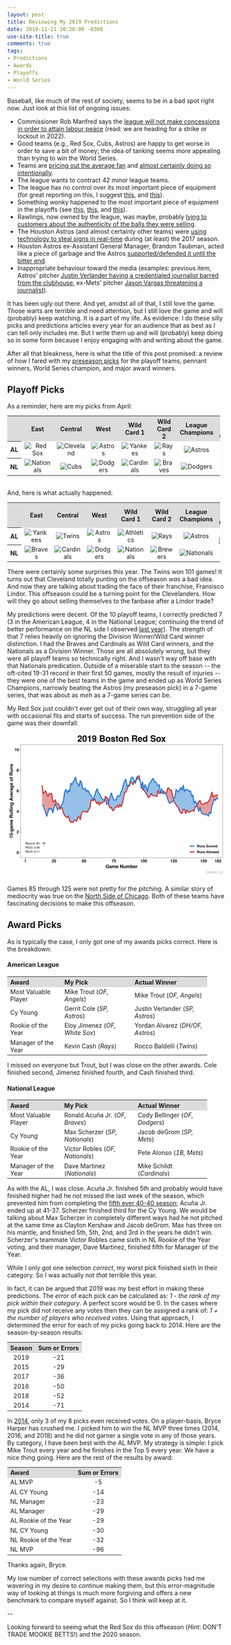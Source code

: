 ```yaml
---
layout: post
title: Reviewing My 2019 Predictions
date: 2019-11-21 20:20:00 -0300
use-site-title: true
comments: true
tags:
- Predictions
- Awards
- Playoffs
- World Series
---
```


Baseball, like much of the rest of society, seems to be in a bad spot right now. Just look at this list of ongoing issues:

- Commissioner Rob Manfred says the <a href = "https://mlb.nbcsports.com/2019/11/20/rob-manfred-tells-mlbpa-there-will-be-no-economic-concessions-for-labor-peace/" target = "_blank">league will not make concessions in order to attain labour peace</a> (read: we are heading for a strike or lockout in 2022).
- Good teams (e.g., Red Sox, Cubs, Astros) are happy to get worse in order to save a bit of money; the idea of tanking seems more appealing than trying to win the World Series. 
- Teams are <a href = "https://www.baseballprospectus.com/news/article/55118/moonshot-rising-ticket-prices-explain-mlbs-attendance-problems/" target = "_blank">pricing out the average fan</a> and <a href = "https://deadspin.com/mlbs-empty-seats-arent-the-problem-theyre-part-of-the-1838701704" target = "_blank">almost certainly doing so intentionally</a>.
- The league wants to contract 42 minor league teams.
- The league has no control over its most important piece of equipment (for great reporting on this, I suggest <a href = "https://www.baseballprospectus.com/news/article/48260/moonshot-the-baseball-is-juiced-again/" target = "_blank">this</a>, and <a href = "https://theathletic.com/1044790/2019/06/25/yes-the-baseball-is-different-again-an-astrophysicist-examines-this-years-baseballs-and-breaks-down-the-changes/" target = "_blank">this</a>).
- Something wonky happened to the most important piece of equipment in the playoffs (see <a href = "https://www.baseballprospectus.com/news/article/54306/moonshot-the-rocket-ball-has-disappeared-in-october/" target = "_blank">this</a>, <a href = "https://www.baseballprospectus.com/news/article/54769/moonshot-baseball-isnt-rejuiced-just-inconsistent/" target = "_blank">this</a>, and <a href = "https://theathletic.com/1356835/2019/11/13/the-search-for-answers-about-the-2019-postseason-baseball/" target = "_blank">this</a>).
- Rawlings, now owned by the league, was maybe, probably <a href = "https://theathletic.com/1371400/2019/11/13/did-rawlings-mislead-consumers-by-selling-older-commercial-baseballs-as-2019-postseason-balls/" target = "_blank">lying to customers about the authenticity of the balls they were selling</a>.
- The Houston Astros (and almost certainly other teams) were <a href = "https://theathletic.com/1363451/2019/11/12/the-astros-stole-signs-electronically-in-2017-part-of-a-much-broader-issue-for-major-league-baseball/" target = "_blank">using technology to steal signs in real-time</a> during (at least) the 2017 season.
- Houston Astros ex-Assistant General Manager, Brandon Taubman, acted like a piece of garbage and the Astros <a href = "https://theathletic.com/1317907/2019/10/25/taubman-saga-exposes-longstanding-questions-about-the-astros-culture-under-jim-crane-and-jeff-luhnow/" target = "_blank">supported/defended it until the bitter end</a>.
- Inappropriate behaviour toward the media (examples: previous item, Astros' pitcher <a href = "https://deadspin.com/the-reason-justin-verlander-had-a-reporter-barred-from-1837578082" target = "_blank">Justin Verlander having a credentialed journalist barred from the clubhouse</a>, ex-Mets' pitcher <a href = "https://www.theguardian.com/sport/2019/jun/23/new-york-mets-jason-vargas-threatens-reporter-mickey-callaway" target = "_blank">Jason Vargas threatening a journalist</a>).

It has been ugly out there. And yet, amidst all of that, I still love the game. Those warts are terrible and need attention, but I still love the game and will (probably) keep watching. It is a part of my life. As evidence: I do these silly picks and predictions articles every year for an audience that as best as I can tell only includes me. But I write them up and will (probably) keep doing so in some form because I enjoy engaging with and writing about the game. 

After all that bleakness, here is what the title of this post promised: a review of how I fared with my <a href = "https://www.cteeter.ca/blog/2019-04-02-picks-and-predictions-2019/" target = "_blank">preseason picks</a> for the playoff teams, pennant winners, World Series champion, and major award winners.

## Playoff Picks

As a reminder, here are my picks from April:

<table style="width:98%" align="center">
	<tr>
		<th style="text-align:center" bgcolor="gainsboro"> </th>
		<th style="text-align:center" bgcolor="gainsboro">East</th>
		<th style="text-align:center" bgcolor="gainsboro">Central</th>
		<th style="text-align:center" bgcolor="gainsboro">West</th>
		<th style="text-align:center" bgcolor="gainsboro">Wild Card 1</th>
		<th style="text-align:center" bgcolor="gainsboro">Wild Card 2</th>
		<th style="text-align:center" bgcolor="gainsboro">League Champions</th>
		<th style="text-align:center" bgcolor="gainsboro">World Series Champion</th>
	</tr>
	<tr>
		<th bgcolor="white">AL</th>
		<td style="text-align:center" bgcolor="white"><img src="{{site.url}}/img/MLB_logos/RedSox.png" alt="Red Sox" width="85%"></td>
		<td style="text-align:center" bgcolor="white"><img src="{{site.url}}/img/MLB_logos/Cleveland.png" alt="Cleveland" width="85%"></td>
		<td style="text-align:center" bgcolor="white"><img src="{{site.url}}/img/MLB_logos/Astros.png" alt="Astros" width="85%"></td>
		<td style="text-align:center" bgcolor="white"><img src="{{site.url}}/img/MLB_logos/Yankees.png" alt="Yankees" width="85%"></td>
		<td style="text-align:center" bgcolor="white"><img src="{{site.url}}/img/MLB_logos/Rays.png" alt="Rays" width="85%"></td>
		<td style="text-align:center" bgcolor="white"><img src="{{site.url}}/img/MLB_logos/Astros.png" alt="Astros" width="90%"></td>
		<td style="text-align:center" rowspan="2" bgcolor="white"><img src="{{site.url}}/img/MLB_logos/Astros.png" alt="Astros"></td>
	</tr>
	<tr>
		<th bgcolor="white">NL</th>
		<td style="text-align:center" bgcolor="white"><img src="{{site.url}}/img/MLB_logos/Nationals.png" alt="Nationals" width="85%"></td>
		<td style="text-align:center" bgcolor="white"><img src="{{site.url}}/img/MLB_logos/Cubs.png" alt="Cubs" width="85%"></td>
		<td style="text-align:center" bgcolor="white"><img src="{{site.url}}/img/MLB_logos/Dodgers.png" alt="Dodgers" width="85%"></td>
		<td style="text-align:center" bgcolor="white"><img src="{{site.url}}/img/MLB_logos/Cardinals.png" alt="Cardinals" width="85%"></td>
		<td style="text-align:center" bgcolor="white"><img src="{{site.url}}/img/MLB_logos/Braves.png" alt="Braves" width="85%"></td>
		<td style="text-align:center" bgcolor="white"><img src="{{site.url}}/img/MLB_logos/Dodgers.png" alt="Dodgers" width="90%"></td>
	</tr>
</table>

<br>
And, here is what actually happened:

<table style="width:98%" align="center">
	<tr>
		<th style="text-align:center" bgcolor="gainsboro"> </th>
		<th style="text-align:center" bgcolor="gainsboro">East</th>
		<th style="text-align:center" bgcolor="gainsboro">Central</th>
		<th style="text-align:center" bgcolor="gainsboro">West</th>
		<th style="text-align:center" bgcolor="gainsboro">Wild Card 1</th>
		<th style="text-align:center" bgcolor="gainsboro">Wild Card 2</th>
		<th style="text-align:center" bgcolor="gainsboro">League Champions</th>
		<th style="text-align:center" bgcolor="gainsboro">World Series Champion</th>
	</tr>
	<tr>
		<th bgcolor="white">AL</th>
		<td style="text-align:center" bgcolor="white"><img src="{{site.url}}/img/MLB_logos/Yankees.png" alt="Yankees" width="85%"></td>
		<td style="text-align:center" bgcolor="white"><img src="{{site.url}}/img/MLB_logos/Twins.png" alt="Twins" width="85%"></td>
		<td style="text-align:center" bgcolor="white"><img src="{{site.url}}/img/MLB_logos/Astros.png" alt="Astros" width="85%"></td>
		<td style="text-align:center" bgcolor="white"><img src="{{site.url}}/img/MLB_logos/Athletics.png" alt="Athletics" width="85%"></td>
		<td style="text-align:center" bgcolor="white"><img src="{{site.url}}/img/MLB_logos/Rays.png" alt="Rays" width="85%"></td>
		<td style="text-align:center" bgcolor="white"><img src="{{site.url}}/img/MLB_logos/Astros.png" alt="Astros" width="90%"></td>
		<td style="text-align:center" rowspan="2" bgcolor="white"><img src="{{site.url}}/img/MLB_logos/Nationals.png" alt="Nationals"></td>
	</tr>
	<tr>
		<th bgcolor="white">NL</th>
		<td style="text-align:center" bgcolor="white"><img src="{{site.url}}/img/MLB_logos/Braves.png" alt="Braves" width="85%"></td>
		<td style="text-align:center" bgcolor="white"><img src="{{site.url}}/img/MLB_logos/Cardinals.png" alt="Cardinals" width="85%"></td>
		<td style="text-align:center" bgcolor="white"><img src="{{site.url}}/img/MLB_logos/Dodgers.png" alt="Dodgers" width="85%"></td>
		<td style="text-align:center" bgcolor="white"><img src="{{site.url}}/img/MLB_logos/Nationals.png" alt="Nationals" width="85%"></td>
		<td style="text-align:center" bgcolor="white"><img src="{{site.url}}/img/MLB_logos/Brewers.png" alt="Brewers" width="85%"></td>
		<td style="text-align:center" bgcolor="white"><img src="{{site.url}}/img/MLB_logos/Nationals.png" alt="Nationals" width="90%"></td>
	</tr>
</table>

There were certainly some surprises this year. The Twins won 101 games! It turns out that Cleveland totally punting on the offseason *was* a bad idea. And now they are talking about trading the face of their franchise, Fransisco Lindor. This offseason could be a turning point for the Clevelanders. How will they go about selling themselves to the fanbase after a Lindor trade? 

My predictions were decent. Of the 10 playoff teams, I correctly predicted 7 (3 in the American League, 4 in the National League; continuing the trend of better performance on the NL side I observed <a href = "https://www.cteeter.ca/blog/2018-11-19-picks-and-predictions-2018-review/" target = "_blank">last year</a>). The strength of that 7 relies heavily on ignoring the Division Winner/Wild Card winner distinction. I had the Braves and Cardinals as Wild Card winners, and the Nationals as a Division Winner. Those are all absolutely wrong, but they were all playoff teams so technically right. And I wasn't way off base with that Nationals predication. Outside of a miserable start to the season -- the oft-cited 19-31 record in their first 50 games, mostly the result of injuries -- they were one of the best teams in the game and ended up as World Series Champions, narrowly beating the Astros (my preseason pick) in a 7-game series, that was about as *meh* as a 7-game series can be. 

My Red Sox just couldn't ever get out of their own way, struggling all year with occasional fits and starts of success. The run prevention side of the game was their downfall:

![Fig1_BOS_RSRA](/img/posts/20191121/PPreview2019_MLBsyncrony_2019_BOS.png)

Games 85 through 125 were not pretty for the pitching. A similar story of mediocrity was true on the <a href = "https://cjteeter.shinyapps.io/MLBTeamSynchrony/?_inputs_&league=%22Both%22&table_widelong=%22wide%22&division=%22All%22&main_tabs=%22RS%20and%20RA%20Plot%22&_values_&games=15&sl_max=50&curSeason=2019&launch=0&team=%22Chicago%20Cubs%22&season=%222019%22" target = "_blank">North Side of Chicago</a>. Both of these teams have fascinating decisions to make this offseason. 


## Award Picks

As is typically the case, I only got one of my awards picks correct. Here is the breakdown:

#### American League

<table style="width:92%" align="center">
	<tr>
		<th style="text-align:left" bgcolor="gainsboro">Award</th>
		<th style="text-align:left" bgcolor="gainsboro">My Pick</th>
		<th style="text-align:left" bgcolor="gainsboro">Actual Winner</th>
	</tr>
	<tr>
		<td style="text-align:left" bgcolor="white">Most Valuable Player</td>
		<td style="text-align:left" bgcolor="white">Mike Trout (<em>OF, Angels</em>)</td>
		<td style="text-align:left" bgcolor="white">Mike Trout (<em>OF, Angels</em>)</td>
	</tr>
	<tr>
		<td style="text-align:left" bgcolor="white">Cy Young</td>
		<td style="text-align:left" bgcolor="white">Gerrit Cole (<em>SP, Astros</em>)</td>
		<td style="text-align:left" bgcolor="white">Justin Verlander (<em>SP, Astros</em>)</td>
	</tr>
	<tr>
		<td style="text-align:left" bgcolor="white">Rookie of the Year</td>
		<td style="text-align:left" bgcolor="white">Eloy Jimenez (<em>OF, White Sox</em>)</td>
		<td style="text-align:left" bgcolor="white">Yordan Alvarez (<em>DH/OF, Astros</em>)</td>
	</tr>
	<tr>
		<td style="text-align:left" bgcolor="white">Manager of the Year</td>
		<td style="text-align:left" bgcolor="white">Kevin Cash (<em>Rays</em>)</td>
		<td style="text-align:left" bgcolor="white">Rocco Baldelli (<em>Twins</em>)</td>
	</tr>
</table>


I missed on everyone but Trout, but I was close on the other awards. Cole finished second, Jimenez finished fourth, and Cash finished third.

#### National League

<table style="width:92%" align="center">
	<tr>
		<th style="text-align:left" bgcolor="gainsboro">Award</th>
		<th style="text-align:left" bgcolor="gainsboro">My Pick</th>
		<th style="text-align:left" bgcolor="gainsboro">Actual Winner</th>
	</tr>
	<tr>
		<td style="text-align:left" bgcolor="white">Most Valuable Player</td>
		<td style="text-align:left" bgcolor="white">Ronald Acuña Jr. (<em>OF, Braves</em>)</td>
		<td style="text-align:left" bgcolor="white">Cody Bellinger (<em>OF, Dodgers</em>)</td>
	</tr>
	<tr>
		<td style="text-align:left" bgcolor="white">Cy Young</td>
		<td style="text-align:left" bgcolor="white">Max Scherzer (<em>SP, Nationals</em>)</td>
		<td style="text-align:left" bgcolor="white">Jacob deGrom (<em>SP, Mets</em>)</td>
	</tr>
	<tr>
		<td style="text-align:left" bgcolor="white">Rookie of the Year</td>
		<td style="text-align:left" bgcolor="white">Victor Robles (<em>OF, Nationals</em>)</td>
		<td style="text-align:left" bgcolor="white">Pete Alonso (<em>1B, Mets</em>)</td>
	</tr>
	<tr>
		<td style="text-align:left" bgcolor="white">Manager of the Year</td>
		<td style="text-align:left" bgcolor="white">Dave Martinez (<em>Nationals</em>)</td>
		<td style="text-align:left" bgcolor="white">Mike Schildt (<em>Cardinals</em>)</td>
	</tr>
</table>

As with the AL, I was close. Acuña Jr. finished 5th and probably would have finished higher had he not missed the last week of the season, which prevented him from completing the <a href = "https://www.baseball-reference.com/tiny/S7eVr" target = "_blank">fifth ever 40-40 season</a>; Acuña Jr. ended up at 41-37. Scherzer finished third for the Cy Young. We would be talking about Max Scherzer in completely different ways had he not pitched at the same time as Clayton Kershaw and Jacob deGrom. Max has three on his mantle, and finished 5th, 5th, 2nd, and 3rd in the years he didn't win. Scherzer's teammate Victor Robles came sixth in NL Rookie of the Year voting, and their manager, Dave Martinez, finished fifth for Manager of the Year.

While I only got one selection *correct*, my worst pick finished sixth in their category. So I was actually not *that* terrible this year.

In fact, it can be argued that 2019 was my best effort in making these predictions. The *error* of each pick can be calculated as: *1 - the rank of my pick within their category*. A perfect score would be 0. In the cases where my pick did not receive any votes then they can be assigned a rank of: *1 + the number of players who received votes*. Using that approach, I determined the error for each of my picks going back to 2014. Here are the season-by-season results:

<table style="width:60%" align="center">
	<tr>
		<th style="text-align:center" bgcolor="gainsboro">Season</th>
		<th style="text-align:center" bgcolor="gainsboro">Sum or Errors</th>
	</tr>
	<tr>
		<td style="text-align:center" bgcolor="white">2019</td>
		<td style="text-align:center" bgcolor="white">-21</td>
	</tr>
    <tr>
		<td style="text-align:center" bgcolor="white">2015</td>
		<td style="text-align:center" bgcolor="white">-29</td>
	</tr>
    <tr>
		<td style="text-align:center" bgcolor="white">2017</td>
		<td style="text-align:center" bgcolor="white">-36</td>
	</tr>
    <tr>
		<td style="text-align:center" bgcolor="white">2016</td>
		<td style="text-align:center" bgcolor="white">-50</td>
	</tr>
    <tr>
		<td style="text-align:center" bgcolor="white">2018</td>
		<td style="text-align:center" bgcolor="white">-52</td>
	</tr>
    <tr>
		<td style="text-align:center" bgcolor="white">2014</td>
		<td style="text-align:center" bgcolor="white">-71</td>
	</tr>
</table>
    
In <a href = "https://christopherteeter.wordpress.com/2014/10/14/mlb-picks-predictions-cant-predict-baseball/" target = "_blank">2014</a>, only 3 of my 8 picks even received votes. On a player-basis, Bryce Harper has crushed me. I picked him to win the NL MVP three times (2014, 2016, and 2018) and he did not garner a single vote in any of those years. By category, I have been best with the AL MVP. My strategy is simple: I pick Mike Trout every year and he finishes in the Top 5 every year. We have a nice thing going. Here are the rest of the results by award:
    
<table style="width:75%" align="center">
	<tr>
		<th style="text-align:left" bgcolor="gainsboro">Award</th>
		<th style="text-align:center" bgcolor="gainsboro">Sum or Errors</th>
	</tr>
	<tr>
		<td style="text-align:left" bgcolor="white">AL MVP</td>
		<td style="text-align:center" bgcolor="white">-5</td>
	</tr>
    <tr>
		<td style="text-align:left" bgcolor="white">AL CY Young</td>
		<td style="text-align:center" bgcolor="white">-14</td>
	</tr>
    <tr>
		<td style="text-align:left" bgcolor="white">NL Manager</td>
		<td style="text-align:center" bgcolor="white">-23</td>
	</tr>
    <tr>
		<td style="text-align:left" bgcolor="white">AL Manager</td>
		<td style="text-align:center" bgcolor="white">-29</td>
	</tr>
    <tr>
		<td style="text-align:left" bgcolor="white">AL Rookie of the Year</td>
		<td style="text-align:center" bgcolor="white">-29</td>
	</tr>
    <tr>
		<td style="text-align:left" bgcolor="white">NL CY Young</td>
		<td style="text-align:center" bgcolor="white">-30</td>
	</tr>
    <tr>
		<td style="text-align:left" bgcolor="white">NL Rookie of the Year</td>
		<td style="text-align:center" bgcolor="white">-32</td>
	</tr>
    <tr>
		<td style="text-align:left" bgcolor="white">NL MVP</td>
		<td style="text-align:center" bgcolor="white">-96</td>
	</tr>
</table>
    
Thanks again, Bryce.
    
My low number of correct selections with these awards picks had me wavering in my desire to continue making them, but this error-magnitude way of looking at things is much more forgiving and offers a new benchmark to compare myself against. So I think will keep at it. 
    
--

Looking forward to seeing what the Red Sox do this offseason (*Hint*: DON'T TRADE MOOKIE BETTS!) and the 2020 season.
